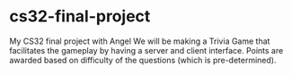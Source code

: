 # cs32-final-project
My CS32 final project with Angel
We will be making a Trivia Game that facilitates the gameplay by having a server and client interface. Points are awarded based on difficulty of the questions (which is pre-determined).
